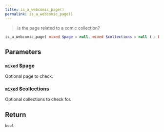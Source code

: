 ```yaml
---
title: is_a_webcomic_page()
permalink: is_a_webcomic_page()
---
```


> Is the page related to a comic collection?

```php
is_a_webcomic_page( mixed $page = null, mixed $collections = null ) : bool
```

## Parameters

### `mixed` $page
Optional page to check.

### `mixed` $collections
Optional collections to check for.

## Return

`bool`
